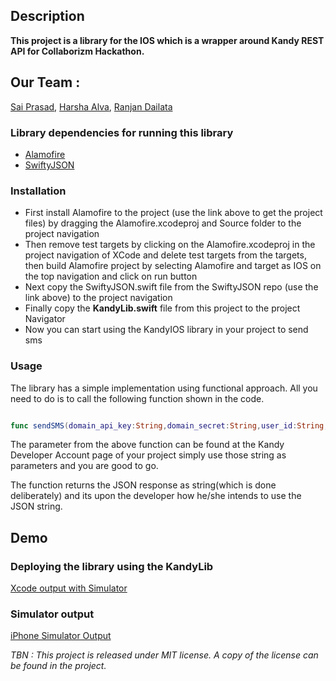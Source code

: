 ## Description
**This project is a library for the IOS which is a wrapper around Kandy REST API for Collaborizm Hackathon.**


## Our Team :
[Sai Prasad](https://github.com/saiprasad1996), [Harsha Alva](https://github.com/aharshac), [Ranjan Dailata](https://github.com/ranjancse26)

### Library dependencies for running this library
- [Alamofire](https://github.com/Alamofire/Alamofire)
- [SwiftyJSON](https://github.com/SwiftyJSON/SwiftyJSON)

### Installation
* First install Alamofire to the project (use the link above to get the project files) by dragging the Alamofire.xcodeproj and Source folder to the project navigation
* Then remove test targets by clicking on the Alamofire.xcodeproj in the project navigation of XCode and delete test targets from the targets, then build Alamofire project by selecting Alamofire and target as IOS on the top navigation and click on run button  
* Next copy the SwiftyJSON.swift file from the SwiftyJSON repo (use the link above) to the project navigation
* Finally copy the **KandyLib.swift** file from this project to the project Navigator
* Now you can start using the KandyIOS library in your project to send sms

### Usage
The library has a simple implementation using functional approach. All you need to do is to call the following function shown in the code.

```swift

func sendSMS(domain_api_key:String,domain_secret:String,user_id:String,source:String,destination:String,message:String) -> String {...}

```

The parameter from the above function can be found at the Kandy Developer Account page of your project simply use those string as parameters and you are good to go.

The function returns the JSON response as string(which is done deliberately) and its upon the developer how he/she intends to use the JSON string.

## Demo

### Deploying the library using the KandyLib
[Xcode output with Simulator](https://github.com/saiprasad1996/KandyIOSWrapper/blob/master/xcode_ios.png)

### Simulator output
[iPhone Simulator Output](https://github.com/saiprasad1996/KandyIOSWrapper/blob/master/simulator.png)

*TBN : This project is released under MIT license. A copy of the license can be found in the project.*

